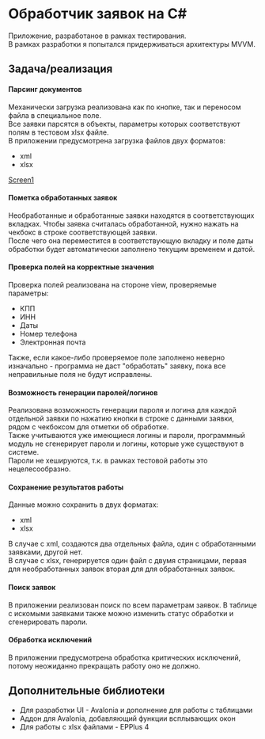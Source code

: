 # Обработчик заявок на C#

Приложение, разработаное в рамках тестирования.  
В рамках разработки я попытался придерживаться архитектуры MVVM.

## Задача/реализация

#### Парсинг документов

Механически загрузка реализована как по кнопке, так и переносом файла в специальное поле.  
Все заявки парсятся в объекты, параметры которых соответствуют полям в тестовом xlsx файле.  
В приложении предусмотрена загрузка файлов двух форматов:
- xml
- xlsx

[Screen1](assets/Screenshot_1.png)

#### Пометка обработанных заявок

Необработанные и обработанные заявки находятся в соответствующих вкладках. Чтобы заявка считалась обработанной, нужно нажать на чекбокс в строке соответствующей заявки.  
После чего она переместится в соответствующую вкладку и поле даты обработки будет автоматически заполнено текущим временем и датой.

#### Проверка полей на корректные значения

Проверка полей реализована на стороне view, проверяемые параметры:
- КПП
- ИНН
- Даты
- Номер телефона
- Электронная почта

Также, если какое-либо проверяемое поле заполнено неверно изначально - программа не даст "обработать" заявку, пока все неправильные поля не будут исправлены.

#### Возможность генерации паролей/логинов

Реализована возможность генерации пароля и логина для каждой отдельной заявки по нажатию кнопки в строке с данными заявки, рядом с чекбоксом для отметки об обработке.  
Также учитываются уже имеющиеся логины и пароли, программный модуль не сгенерирует пароли и логины, которые уже существуют в системе.  
Пароли не хешируются, т.к. в рамках тестовой работы это нецелесообразно.

#### Сохранение результатов работы

Данные можно сохранить в двух форматах:
- xml
- xlsx

В случае с xml, создаются два отдельных файла, один с обработанными заявками, другой нет.  
В случае с xlsx, генерируется один файл с двумя страницами, первая для необработанных заявок вторая для для обработанных заявок.

#### Поиск заявок

В приложении реализован поиск по всем параметрам заявок. В таблице с искомыми заявками также можно изменить статус обработки и сгенерировать пароли.

#### Обработка исключений

В приложении предусмотрена обработка критических исключений, потому неожиданно прекращать работу оно не должно.

## Дополнительные библиотеки

- Для разработки UI - Avalonia и дополнение для работы с таблицами
- Аддон для Avalonia, добавляющий функции всплывающих окон
- Для работы с xlsx файлами - EPPlus 4
